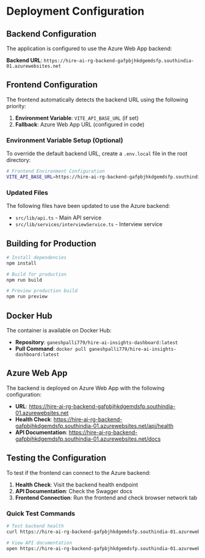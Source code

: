 # Deployment Configuration

## Backend Configuration

The application is configured to use the Azure Web App backend:

**Backend URL**: `https://hire-ai-rg-backend-gafpbjhkdgemdsfp.southindia-01.azurewebsites.net`

## Frontend Configuration

The frontend automatically detects the backend URL using the following priority:

1. **Environment Variable**: `VITE_API_BASE_URL` (if set)
2. **Fallback**: Azure Web App URL (configured in code)

### Environment Variable Setup (Optional)

To override the default backend URL, create a `.env.local` file in the root directory:

```bash
# Frontend Environment Configuration
VITE_API_BASE_URL=https://hire-ai-rg-backend-gafpbjhkdgemdsfp.southindia-01.azurewebsites.net
```

### Updated Files

The following files have been updated to use the Azure backend:

- `src/lib/api.ts` - Main API service
- `src/lib/services/interviewService.ts` - Interview service

## Building for Production

```bash
# Install dependencies
npm install

# Build for production
npm run build

# Preview production build
npm run preview
```

## Docker Hub

The container is available on Docker Hub:
- **Repository**: `ganeshpalli779/hire-ai-insights-dashboard:latest`
- **Pull Command**: `docker pull ganeshpalli779/hire-ai-insights-dashboard:latest`

## Azure Web App

The backend is deployed on Azure Web App with the following configuration:
- **URL**: https://hire-ai-rg-backend-gafpbjhkdgemdsfp.southindia-01.azurewebsites.net
- **Health Check**: https://hire-ai-rg-backend-gafpbjhkdgemdsfp.southindia-01.azurewebsites.net/api/health
- **API Documentation**: https://hire-ai-rg-backend-gafpbjhkdgemdsfp.southindia-01.azurewebsites.net/docs

## Testing the Configuration

To test if the frontend can connect to the Azure backend:

1. **Health Check**: Visit the backend health endpoint
2. **API Documentation**: Check the Swagger docs
3. **Frontend Connection**: Run the frontend and check browser network tab

### Quick Test Commands

```bash
# Test backend health
curl https://hire-ai-rg-backend-gafpbjhkdgemdsfp.southindia-01.azurewebsites.net/api/health

# View API documentation
open https://hire-ai-rg-backend-gafpbjhkdgemdsfp.southindia-01.azurewebsites.net/docs
``` 